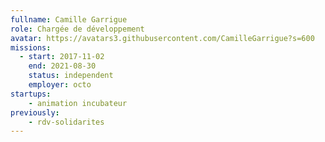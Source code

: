 ```yaml
---
fullname: Camille Garrigue
role: Chargée de développement
avatar: https://avatars3.githubusercontent.com/CamilleGarrigue?s=600
missions:
  - start: 2017-11-02
    end: 2021-08-30
    status: independent
    employer: octo
startups:
    - animation incubateur
previously:
    - rdv-solidarites
---
```

